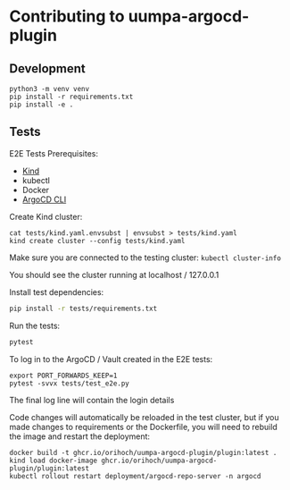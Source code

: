 # Contributing to uumpa-argocd-plugin

## Development

```
python3 -m venv venv
pip install -r requirements.txt
pip install -e .
```

## Tests

E2E Tests Prerequisites:

* [Kind](https://kind.sigs.k8s.io/docs/user/quick-start#installing-from-release-binaries)
* kubectl
* Docker
* [ArgoCD CLI](https://argo-cd.readthedocs.io/en/stable/getting_started/#2-download-argo-cd-cli)

Create Kind cluster:

```
cat tests/kind.yaml.envsubst | envsubst > tests/kind.yaml
kind create cluster --config tests/kind.yaml
```

Make sure you are connected to the testing cluster: `kubectl cluster-info`

You should see the cluster running at localhost / 127.0.0.1

Install test dependencies:

```bash
pip install -r tests/requirements.txt
```

Run the tests:

```bash
pytest
```

To log in to the ArgoCD / Vault created in the E2E tests:

```
export PORT_FORWARDS_KEEP=1
pytest -svvx tests/test_e2e.py
```

The final log line will contain the login details

Code changes will automatically be reloaded in the test cluster, but if you made changes
to requirements or the Dockerfile, you will need to rebuild the image and restart the deployment:

```
docker build -t ghcr.io/orihoch/uumpa-argocd-plugin/plugin:latest .
kind load docker-image ghcr.io/orihoch/uumpa-argocd-plugin/plugin:latest
kubectl rollout restart deployment/argocd-repo-server -n argocd
```
